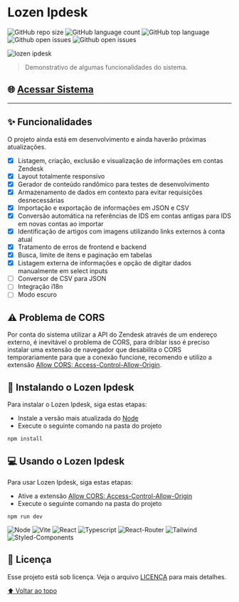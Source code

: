 # Lozen Ipdesk

![GitHub repo size](https://img.shields.io/github/repo-size/yagrrusso/lozen-ipdesk?style=flat-square)
![GitHub language count](https://img.shields.io/github/languages/count/yagrrusso/lozen-ipdesk?style=flat-square)
![GitHub top language](https://img.shields.io/github/languages/top/yagrrusso/lozen-ipdesk?style=flat-square)
![Github open issues](https://img.shields.io/github/issues/yagrrusso/lozen-ipdesk?style=flat-square)
![Github open issues](https://img.shields.io/github/last-commit/yagrrusso/lozen-ipdesk?style=flat-square)

<img src="./public/lozen-ipdesk.gif" alt="lozen ipdesk">

> Demonstrativo de algumas funcionalidades do sistema.

## 🌐 [Acessar Sistema](https://lozen-ipdesk.netlify.app/)

---

## ✨ Funcionalidades

O projeto ainda está em desenvolvimento e ainda haverão próximas atualizações.

- [x] Listagem, criação, exclusão e visualização de informações em contas Zendesk
- [x] Layout totalmente responsivo
- [x] Gerador de conteúdo randômico para testes de desenvolvimento
- [x] Armazenamento de dados em contexto para evitar requisições desnecessárias
- [x] Importação e exportação de informações em JSON e CSV
- [x] Conversão automática na referências de IDS em contas antigas para IDS em novas contas ao importar
- [x] Identificação de artigos com imagens utilizando links externos à conta atual
- [x] Tratamento de erros de frontend e backend
- [x] Busca, limite de itens e paginação em tabelas
- [x] Listagem externa de informações e opção de digitar dados manualmente em select inputs
- [ ] Conversor de CSV para JSON
- [ ] Integração i18n
- [ ] Modo escuro

## ⚠️ Problema de CORS

Por conta do sistema utilizar a API do Zendesk através de um endereço externo, é inevitável o problema de CORS, para driblar isso é preciso instalar uma extensão de navegador que desabilita o CORS temporariamente para que a conexão funcione, recomendo e utilizo a extensão [Allow CORS: Access-Control-Allow-Origin](https://chrome.google.com/webstore/detail/allow-cors-access-control/lhobafahddgcelffkeicbaginigeejlf).

## 🚀 Instalando o Lozen Ipdesk

Para instalar o Lozen Ipdesk, siga estas etapas:

- Instale a versão mais atualizada do [Node](https://nodejs.org/en/)
- Execute o seguinte comando na pasta do projeto

```
npm install
```

## 💻 Usando o Lozen Ipdesk

Para usar Lozen Ipdesk, siga estas etapas:

- Ative a extensão [Allow CORS: Access-Control-Allow-Origin](https://chrome.google.com/webstore/detail/allow-cors-access-control/lhobafahddgcelffkeicbaginigeejlf)
- Execute o seguinte comando na pasta do projeto

```
npm run dev
```

![Node](https://shields.io/badge/Node-v16-339933?logo=node.js&style=flat-square)
![Vite](https://shields.io/badge/Vite-v2-646CFF?logo=vite&style=flat-square)
![React](https://shields.io/badge/React-v18-61DAFB?logo=react&style=flat-square)
![Typescript](https://shields.io/badge/Typescript-v4-3178C6?logo=typescript&style=flat-square)
![React-Router](https://shields.io/badge/React--Router-v6-CA4245?logo=react-router&style=flat-square)
![Tailwind](https://shields.io/badge/Tailwind-v3-06B6D4?logo=tailwindcss&style=flat-square)
![Styled-Components](https://shields.io/badge/Styled--Components-v5-DB7093?logo=styled-components&style=flat-square)

## 📝 Licença

Esse projeto está sob licença. Veja o arquivo [LICENÇA](LICENSE) para mais detalhes.

[⬆ Voltar ao topo](#lozen-ipdesk)<br>
